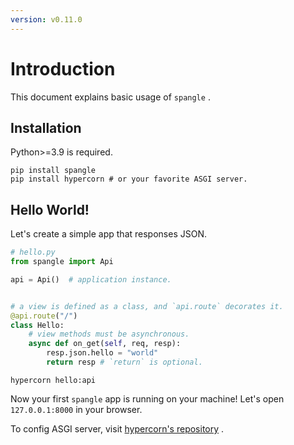 ```yaml
---
version: v0.11.0
---
```


# Introduction

This document explains basic usage of `spangle` .

## Installation

Python>=3.9 is required.

```shell
pip install spangle
pip install hypercorn # or your favorite ASGI server.
```

## Hello World!

Let's create a simple app that responses JSON.

```python
# hello.py
from spangle import Api

api = Api()  # application instance.


# a view is defined as a class, and `api.route` decorates it.
@api.route("/")
class Hello:
    # view methods must be asynchronous.
    async def on_get(self, req, resp):
        resp.json.hello = "world"
        return resp # `return` is optional.

```

```shell
hypercorn hello:api
```

Now your first `spangle` app is running on your machine! Let's open `127.0.0.1:8000` in your browser.

To config ASGI server, visit [hypercorn's repository](https://gitlab.com/pgjones/hypercorn) .
